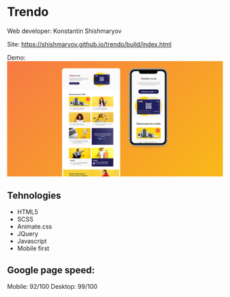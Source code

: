 # Trendo
Web developer: Konstantin Shishmaryov

Site: <https://shishmaryov.github.io/trendo/build/index.html>



Demo:
![Preview](Preview.jpg)



## Tehnologies 
- HTML5 
- SCSS  
- Animate.css
- JQuery
- Javascript
- Mobile first

## Google page speed:
Mobile: 92/100
Desktop: 99/100
